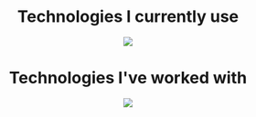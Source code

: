 <h1 align="center">
  Technologies I currently use
</h1>

<p align="center">
  <a href="https://skillicons.dev">
    <img src="https://skillicons.dev/icons?i=v,vscode" />
  </a>
</p>

<h1 align="center">
  Technologies I've worked with
</h1>

<p align="center">
  <a href="https://skillicons.dev">
    <img src="https://skillicons.dev/icons?i=flutter,react,tailwind,vite,py" />
  </a>
</p>
<!---
[![spotify-github-profile](https://spotify-github-profile.vercel.app/api/view?uid=31iklwguc5psndnqg2xyrkrsbnji&cover_image=false&theme=default&show_offline=false&background_color=0c1115&interchange=true&bar_color=27a98a&bar_color_cover=false)](https://github.com/kittinan/spotify-github-profile)
--->
